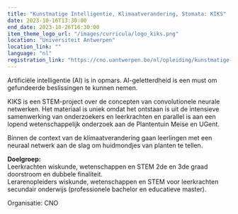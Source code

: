 ```yaml
---
title: "Kunstmatige Intelligentie, Klimaatverandering, Stomata: KIKS"
date: 2023-10-16T13:30:00
end_date: 2023-10-26T16:30:00
item_theme_logo_url: "/images/curricula/logo_kiks.png"
location: "Universiteit Antwerpen"
location_link: ""
language: "nl"
registration_link: "https://cno.uantwerpen.be/nl/opleiding/kunstmatige-intelligentie-klimaatverandering-en-stomata-kiks-hoe-artificiele-intelligentie-de-wetenschapper-vooruit-helpt-79390?filter="
---
```


Artificiële intelligentie (AI) is in opmars. AI-geletterdheid is een must om gefundeerde beslissingen te kunnen nemen. 

KIKS is een STEM-project over de concepten van convolutionele neurale netwerken. Het materiaal is uniek omdat het ontstaan is uit de intensieve samenwerking van onderzoekers 
en leerkrachten en parallel is aan een lopend wetenschappelijk onderzoek aan de Plantentuin Meise en UGent. 

Binnen de context van de klimaatverandering gaan leerlingen met een neuraal netwerk aan de slag om huidmondjes van planten te tellen.

**Doelgroep:**<br>
Leerkrachten wiskunde, wetenschappen en STEM 2de en 3de graad doorstroom en dubbele finaliteit.<br>
Lerarenopleiders wiskunde, wetenschappen en STEM voor leerkrachten secundair onderwijs (professionele bachelor en educatieve master).

Organisatie: CNO
